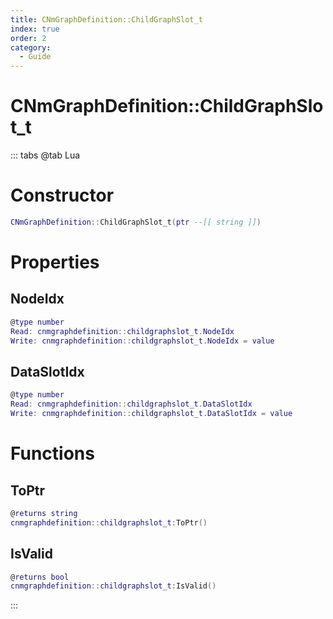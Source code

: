 ```yaml
---
title: CNmGraphDefinition::ChildGraphSlot_t
index: true
order: 2
category:
  - Guide
---
```


# CNmGraphDefinition::ChildGraphSlot_t

::: tabs
@tab Lua
# Constructor
```lua
CNmGraphDefinition::ChildGraphSlot_t(ptr --[[ string ]])
```
# Properties
## NodeIdx 
```lua
@type number
Read: cnmgraphdefinition::childgraphslot_t.NodeIdx
Write: cnmgraphdefinition::childgraphslot_t.NodeIdx = value
```
## DataSlotIdx 
```lua
@type number
Read: cnmgraphdefinition::childgraphslot_t.DataSlotIdx
Write: cnmgraphdefinition::childgraphslot_t.DataSlotIdx = value
```
# Functions
## ToPtr
```lua
@returns string
cnmgraphdefinition::childgraphslot_t:ToPtr()
```
## IsValid
```lua
@returns bool
cnmgraphdefinition::childgraphslot_t:IsValid()
```

:::